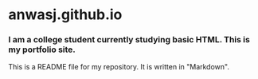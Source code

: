 # anwasj.github.io
### I am a college student currently studying basic HTML. This is my portfolio site.
This is a README file for my repository. It is written in "Markdown".
